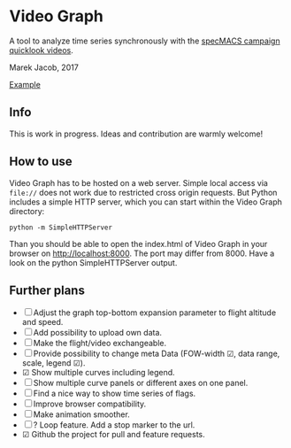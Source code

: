 # Video Graph
A tool to analyze time series synchronously with the [specMACS campaign quicklook videos](https://macsserver.physik.uni-muenchen.de/campaigns/").

Marek Jacob, 2017

[Example](http://gop.meteo.uni-koeln.de/~mjacob/videograph/)

## Info
This is work in progress.
Ideas and contribution are warmly welcome!

## How to use
Video Graph has to be hosted on a web server.
Simple local access via `file://` does not work due to restricted cross origin requests.
But Python includes a simple HTTP server, which you can start within the Video Graph directory:
```
python -m SimpleHTTPServer
```
Than you should be able to open the index.html of Video Graph in your browser on [http://localhost:8000](http://localhost:8000).
The port may differ from 8000. Have a look on the python SimpleHTTPServer output.

## Further plans

  * ☐ Adjust the graph top-bottom expansion parameter to flight altitude and speed.
  * ☐ Add possibility to upload own data.
  * ☐ Make the flight/video exchangeable.
  * ☐ Provide possibility to change meta Data (FOW-width ☑, data range, scale, legend ☑).
  * ☑ Show multiple curves including legend.
  * ☐ Show multiple curve panels or different axes on one panel.
  * ☐ Find a nice way to show time series of flags.
  * ☐ Improve browser compatibility.
  * ☐ Make animation smoother.
  * ☐ ? Loop feature. Add a stop marker to the url.
  * ☑ Github the project for pull and feature requests.
